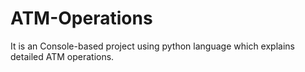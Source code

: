 # ATM-Operations
It is an Console-based project using python language which explains detailed ATM operations.
